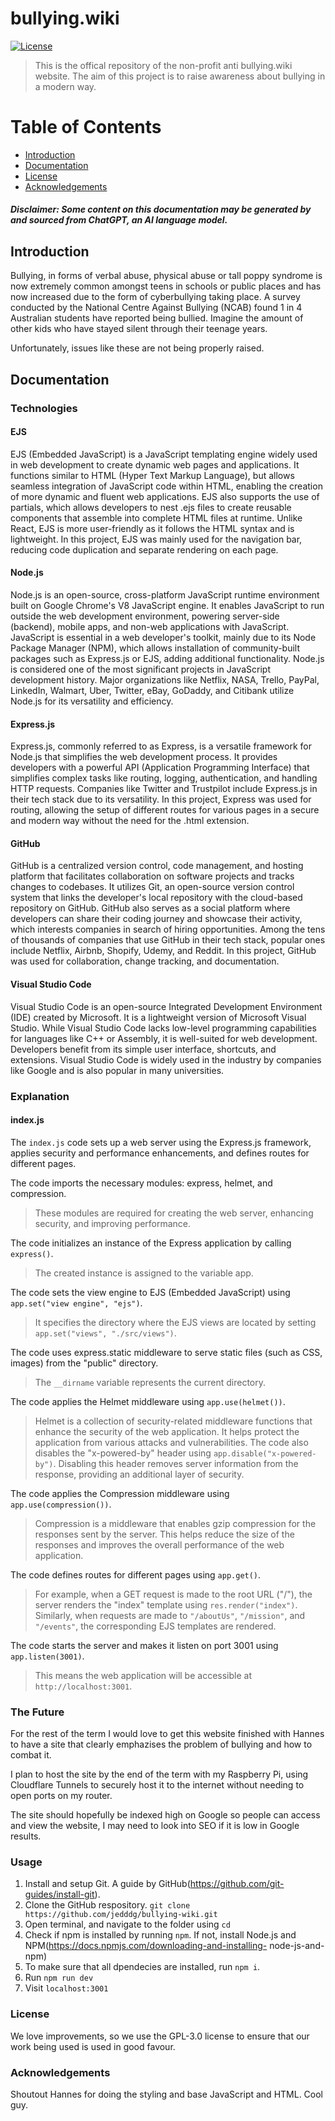# bullying.wiki

[![License](https://img.shields.io/badge/license-GPL--3.0-blue)](LICENSE)

> This is the offical repository of the non-profit anti bullying.wiki website. The aim of this project is to raise awareness about bullying in a modern way.

# Table of Contents

- [Introduction](#introduction)
- [Documentation](#documentation)
- [License](#license)
- [Acknowledgements](#acknowledgements)

##### Disclaimer: Some content on this documentation may be generated by and sourced from ChatGPT, an AI language model.

## Introduction

Bullying, in forms of verbal abuse, physical abuse or tall poppy syndrome is now extremely common amongst teens in schools or public places and has now increased due to the form of cyberbullying taking place. A survey conducted by the National Centre Against Bullying (NCAB) found 1 in 4 Australian students have reported being bullied. Imagine the amount of other kids who have stayed silent through their teenage years.

Unfortunately, issues like these are not being properly raised.

## Documentation

### Technologies


#### EJS
EJS (Embedded JavaScript) is a JavaScript templating engine widely used in web development to create dynamic web pages and applications. It functions similar to HTML (Hyper Text Markup Language), but allows seamless integration of JavaScript code within HTML, enabling the creation of more dynamic and fluent web applications. EJS also supports the use of partials, which allows developers to nest .ejs files to create reusable components that assemble into complete HTML files at runtime. Unlike React, EJS is more user-friendly as it follows the HTML syntax and is lightweight. In this project, EJS was mainly used for the navigation bar, reducing code duplication and separate rendering on each page.

#### Node.js
Node.js is an open-source, cross-platform JavaScript runtime environment built on Google Chrome's V8 JavaScript engine. It enables JavaScript to run outside the web development environment, powering server-side (backend), mobile apps, and non-web applications with JavaScript. JavaScript is essential in a web developer's toolkit, mainly due to its Node Package Manager (NPM), which allows installation of community-built packages such as Express.js or EJS, adding additional functionality. Node.js is considered one of the most significant projects in JavaScript development history. Major organizations like Netflix, NASA, Trello, PayPal, LinkedIn, Walmart, Uber, Twitter, eBay, GoDaddy, and Citibank utilize Node.js for its versatility and efficiency.

#### Express.js
Express.js, commonly referred to as Express, is a versatile framework for Node.js that simplifies the web development process. It provides developers with a powerful API (Application Programming Interface) that simplifies complex tasks like routing, logging, authentication, and handling HTTP requests. Companies like Twitter and Trustpilot include Express.js in their tech stack due to its versatility. In this project, Express was used for routing, allowing the setup of different routes for various pages in a secure and modern way without the need for the .html extension.

#### GitHub
GitHub is a centralized version control, code management, and hosting platform that facilitates collaboration on software projects and tracks changes to codebases. It utilizes Git, an open-source version control system that links the developer's local repository with the cloud-based repository on GitHub. GitHub also serves as a social platform where developers can share their coding journey and showcase their activity, which interests companies in search of hiring opportunities. Among the tens of thousands of companies that use GitHub in their tech stack, popular ones include Netflix, Airbnb, Shopify, Udemy, and Reddit. In this project, GitHub was used for collaboration, change tracking, and documentation.

#### Visual Studio Code
Visual Studio Code is an open-source Integrated Development Environment (IDE) created by Microsoft. It is a lightweight version of Microsoft Visual Studio. While Visual Studio Code lacks low-level programming capabilities for languages like C++ or Assembly, it is well-suited for web development. Developers benefit from its simple user interface, shortcuts, and extensions. Visual Studio Code is widely used in the industry by companies like Google and is also popular in many universities.

### Explanation

#### index.js
The `index.js` code sets up a web server using the Express.js framework, applies security and performance enhancements, and defines routes for different pages.

The code imports the necessary modules: express, helmet, and compression.
> These modules are required for creating the web server, enhancing security, and improving performance.

The code initializes an instance of the Express application by calling `express()`.
> The created instance is assigned to the variable app.

The code sets the view engine to EJS (Embedded JavaScript) using `app.set("view engine", "ejs")`.
> It specifies the directory where the EJS views are located by setting `app.set("views", "./src/views")`.

The code uses express.static middleware to serve static files (such as CSS, images) from the "public" directory.
> The `__dirname` variable represents the current directory.

The code applies the Helmet middleware using `app.use(helmet())`.
> Helmet is a collection of security-related middleware functions that enhance the security of the web application.
> It helps protect the application from various attacks and vulnerabilities.
> The code also disables the "x-powered-by" header using `app.disable("x-powered-by")`.
> Disabling this header removes server information from the response, providing an additional layer of security.

The code applies the Compression middleware using `app.use(compression())`.
> Compression is a middleware that enables gzip compression for the responses sent by the server.
> This helps reduce the size of the responses and improves the overall performance of the web application.

The code defines routes for different pages using `app.get()`.
> For example, when a GET request is made to the root URL ("/"), the server renders the "index" template using `res.render("index")`.
> Similarly, when requests are made to `"/aboutUs"`, `"/mission"`, and `"/events"`, the corresponding EJS templates are rendered.

The code starts the server and makes it listen on port 3001 using `app.listen(3001)`.
> This means the web application will be accessible at `http://localhost:3001`.

### The Future

For the rest of the term I would love to get this website finished with Hannes to have a site that clearly emphazises the problem of bullying and how to combat it.

I plan to host the site by the end of the term with my Raspberry Pi, using Cloudflare Tunnels to securely host it to the internet without needing to open ports on my router.

The site should hopefully be indexed high on Google so people can access and view the website, I may need to look into SEO if it is low in Google results.

### Usage
  1. Install and setup Git. A guide by GitHub(https://github.com/git-guides/install-git).
  2. Clone the GitHub respository. ```` git clone https://github.com/jedddg/bullying-wiki.git ```` 
  3. Open terminal, and navigate to the folder using ````cd````
  4. Check if npm is installed by running ````npm````. If not, install Node.js and NPM(https://docs.npmjs.com/downloading-and-installing-     node-js-and-npm)
  5. To make sure that all dpendecies are installed, run ````npm i````.
  6. Run ````npm run dev````
  7. Visit ````localhost:3001````

### License

We love improvements, so we use the GPL-3.0 license to ensure that our work being used is used in good favour.

### Acknowledgements

Shoutout Hannes for doing the styling and base JavaScript and HTML. Cool guy.
